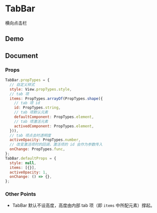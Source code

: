 # TabBar

横向点击栏

## Demo

## Document

### Props

```js
TabBar.propTypes = {
  // 自定义样式
  style: View.propTypes.style,
  // tab 项
  items: PropTypes.arrayOf(PropTypes.shape({
    // tab 项 id
    id: PropTypes.string,
    // tab 项默认元素
    defaultComponent: PropTypes.element,
    // tab 项激活元素
    activedComponent: PropTypes.element,
  })),
  // tab 项点击时透明度
  activeOpacity: PropTypes.number,
  // 改变激活项时的回调，激活项的 id 会作为参数传入
  onChange: PropTypes.func,
};
TabBar.defaultProps = {
  style: null,
  items: [{}],
  activeOpacity: 1,
  onChange: () => {},
};
```

### Other Points

- TabBar 默认不设高度，高度由内部 tab 项（即 `items` 中所配元素）撑起。
